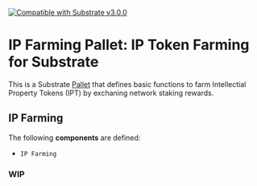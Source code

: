 [![Compatible with Substrate v3.0.0](https://img.shields.io/badge/Substrate-v3.0.0-E6007A)](https://github.com/paritytech/substrate/releases/tag/v3.0.0)

# IP Farming Pallet: IP Token Farming for Substrate

This is a Substrate [Pallet](https://substrate.dev/docs/en/knowledgebase/runtime/pallets) that defines basic functions
to farm Intellectial Property Tokens (IPT) by exchaning network staking rewards.

## IP Farming

The following **components** are defined:

- `IP Farming`

### WIP
